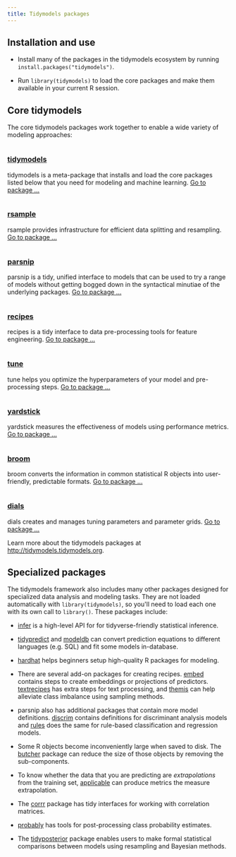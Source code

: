 ```yaml
---
title: Tidymodels packages
---
```


## Installation and use

* Install many of the packages in the tidymodels ecosystem by running `install.packages("tidymodels")`.

* Run `library(tidymodels)` to load the core packages and make them available in your current R session.

<div class="package-section">

<div class="package-section-info">

## Core tidymodels

  <p>The core tidymodels packages work together to enable a wide variety of modeling approaches:</p>
</div>

<div class="packages">
  <div class="package">
    <img class="package-image" src="/images/tidymodels.png" alt=""></img>
    <div class="package-info">
      <h3><a href="https://tidymodels.tidymodels.org/"> tidymodels </a></h3>
      <p>tidymodels is a meta-package that installs and load the core packages listed below that you need for modeling and machine learning.
      <a href="https://tidymodels.github.io/tidymodels/" aria-hidden="true">Go to package ...</a></p>
    </div>
  </div>
  <div class="package">
    <img class="package-image" src="/images/rsample.png" alt=""></img>
    <div class="package-info">
      <h3><a href="https://tidymodels.github.io/rsample/">rsample</a></h3>
      <p>rsample provides infrastructure for efficient data splitting and resampling. <a href="https://tidymodels.github.io/rsample/" aria-hidden="true">Go to package ...</a></p>
    </div>
  </div>
  <div class="package">
    <img class="package-image" src="/images/parsnip.png" alt=""></img>
    <div class="package-info">
      <h3><a href="https://tidymodels.github.io/parsnip/"> parsnip </a></h3>
      <p>parsnip is a tidy, unified interface to models that can be used to try a range of models without getting bogged down in the syntactical minutiae of the underlying packages. <a href="https://tidymodels.github.io/parsnip/" aria-hidden="true">Go to package ...</a></p>
    </div>
  </div>  
  <div class="package">
    <img class="package-image" src="/images/recipes.png" alt=""></img>
    <div class="package-info">
      <h3><a href="https://tidymodels.github.io/rsample/"> recipes </a></h3>
      <p>recipes is a tidy interface to data pre-processing tools for feature engineering. <a href="https://tidymodels.github.io/rsample/" aria-hidden="true">Go to package ...</a></p>
    </div>
  </div>

  <div class="package">
    <img class="package-image" src="/images/tune.png" alt=""></img>
    <div class="package-info">
      <h3><a href="https://tidymodels.github.io/tune/"> tune </a></h3>
      <p>tune helps you optimize the hyperparameters of your model and pre-processing steps. <a href="https://tidymodels.github.io/tune/" aria-hidden="true">Go to package ...</a></p>
    </div>
  </div>  
  <div class="package">
    <img class="package-image" src="/images/yardstick.png" alt=""></img>
    <div class="package-info">
      <h3><a href="https://tidymodels.github.io/yardstick/"> yardstick </a></h3>
      <p>yardstick measures the effectiveness of models using performance metrics. <a href="https://tidymodels.github.io/yardstick/" aria-hidden="true">Go to package ...</a></p>
    </div>
  </div>
  <div class="package">
    <img class="package-image" src="/images/broom.png" alt=""></img>
    <div class="package-info">
      <h3><a href="https://broom.tidyverse.org/"> broom </a></h3>
      <p>broom converts the information in common statistical R objects into user-friendly, predictable formats. 
      <a href="https://broom.tidyverse.org/" aria-hidden="true">Go to package ...</a></p>
    </div>
  </div>
  <div class="package">
    <img class="package-image" src="/images/dials.png" alt=""></img>
    <div class="package-info">
      <h3><a href="https://dials.tidyverse.org/"> dials </a></h3>
      <p>dials creates and manages tuning parameters and parameter grids. 
      <a href="https://tidymodels.github.io/dials/" aria-hidden="true">Go to package ...</a></p>
    </div>
  </div>  

</div>
</div>

Learn more about the tidymodels packages at <http://tidymodels.tidymodels.org>.

## Specialized packages

The tidymodels framework also includes many other packages designed for specialized data analysis and modeling tasks. They are not loaded automatically with `library(tidymodels)`, so you'll need to load each one with its own call to `library()`. These packages include: 

* [infer](http://infer.netlify.com/) is a high-level API for for tidyverse-friendly statistical inference.

* [tidypredict](https://tidymodels.github.io/tidypredict/) and [modeldb](https://tidymodels.github.io/modeldb/) can convert prediction equations to different languages (e.g. SQL) and fit some models in-database. 

* [hardhat](https://tidymodels.github.io/hardhat/) helps beginners setup high-quality R packages for modeling. 

* There are several add-on packages for creating recipes. [embed](https://tidymodels.github.io/embed/) contains steps to create embeddings or projections of predictors. [textrecipes](https://tidymodels.github.io/textrecipes/) has extra steps for text processing, and [themis](https://tidymodels.github.io/themis/) can help alleviate class imbalance using sampling methods. 

* parsnip also has additional packages that contain more model definitions. [discrim](https://tidymodels.github.io/discrim/) contains definitions for discriminant analysis models and [rules](https://tidymodels.github.io/rules/) does the same for rule-based classification and regression models. 

* Some R objects become inconveniently large when saved to disk. The [butcher](https://tidymodels.github.io/butcher/) package can reduce the size of those objects by removing the sub-components. 

* To know whether the data that you are predicting are _extrapolations_ from the training set, [applicable](https://tidymodels.github.io/applicable/) can produce metrics the measure extrapolation. 

* The [corrr](https://tidymodels.github.io/corrr/) package has tidy interfaces for working with correlation matrices. 

* [probably](https://tidymodels.github.io/probably/) has tools for post-processing class probability estimates.

* The [tidyposterior](https://tidymodels.github.io/tidyposterior/) package enables users to make formal statistical comparisons between models using resampling and Bayesian methods. 
